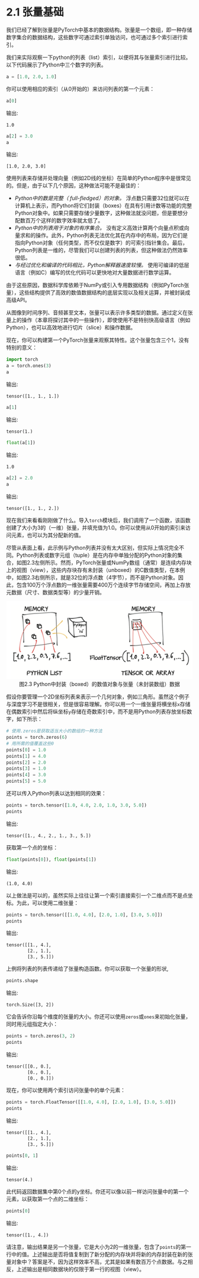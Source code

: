 # 2.1 张量基础

我们已经了解到张量是PyTorch中基本的数据结构。张量是一个数组，即一种存储数字集合的数据结构，这些数字可通过索引单独访问，也可通过多个索引进行索引。

我们来实际观察一下python的列表（list）索引，以便将其与张量索引进行比较。以下代码展示了Python中三个数字的列表。
``` python
a = [1.0, 2.0, 1.0]
```
你可以使用相应的索引（从0开始的）来访问列表的第一个元素：
``` python
a[0]
```
输出:
```
1.0
```

``` python
a[2] = 3.0
a
```
输出:
```
[1.0, 2.0, 3.0]
```

使用列表来存储并处理向量（例如2D线的坐标）在简单的Python程序中是很常见的。但是，由于以下几个原因，这种做法可能不是最佳的：
* *Python中的数是完整（ full-fledged）的对象。* 浮点数只需要32位就可以在计算机上表示，而Python将它们封装（boxes）在具有引用计数等功能的完整Python对象中。如果只需要存储少量数字，这种做法就没问题，但是要想分配数百万个这样的数字效率就太低了。
* *Python中的列表用于对象的有序集合。* 没有定义高效计算两个向量点积或向量求和的操作。此外，Python列表无法优化其在内存中的布局，因为它们是指向Python对象（任何类型，而不仅仅是数字）的可索引指针集合。最后，Python列表是一维的，尽管我们可以创建列表的列表，但这种做法仍然效率很低。
* *与经过优化和编译的代码相比，Python解释器速度较慢。* 使用可编译的低层语言（例如C）编写的优化代码可以更快地对大量数据进行数学运算。

由于这些原因，数据科学库依赖于NumPy或引入专用数据结构（例如PyTorch张量），这些结构提供了高效的数值数据结构的底层实现以及相关运算，并被封装成高级API。

从图像到时间序列、音频甚至文本，张量可以表示许多类型的数据。通过定义在张量上的操作（本章将探讨其中的一些操作），即使使用不是特别快高级语言（例如Python），也可以高效地进行切片（slice）和操作数据。

现在，你可以构建第一个PyTorch张量来观察其特性。这个张量包含三个1，没有特别的意义：
``` python
import torch
a = torch.ones(3)
a
```
输出:
```
tensor([1., 1., 1.])
```

``` python
a[1]
```
输出:
```
tensor(1.)
```

``` python
float(a[1])
```
输出:
```
1.0
```

``` python
a[2] = 2.0
a
```
输出:
```
tensor([1., 1., 2.])
```




现在我们来看看刚刚做了什么。导入`torch`模块后，我们调用了一个函数，该函数创建了大小为3的（一维）张量，并填充值为1.0。你可以使用从0开始的索引来访问元素，也可以为其分配新的值。

尽管从表面上看，此示例与Python列表并没有太大区别，但实际上情况完全不同。Python列表或数字元组（tuple）是在内存中单独分配的Python对象的集合，如图2.3左侧所示。然而，PyTorch张量或NumPy数组（通常）是连续内存块上的视图（view），这些内存块存有未封装（unboxed）的C数值类型，在本例中，如图2.3右侧所示，就是32位的浮点数（4字节），而不是Python对象。因此，包含100万个浮点数的一维张量需要400万个连续字节存储空间，再加上存放元数据（尺寸、数据类型等）的少量开销。

<div align=center>
<img width="600" src="../img/chapter2/2.3.png" alt="2.3"/>
</div>
<div align=center>图2.3 Python中封装（boxed）的数值对象与张量（未封装数组）数据</div>

假设你要管理一个2D坐标列表来表示一个几何对象，例如三角形。虽然这个例子与深度学习不是很相关，但是很容易理解。你可以用一个一维张量将横坐标`x`存储在偶数索引中然后将纵坐标`y`存储在奇数索引中，而不是用Python列表存放坐标数字，如下所示：

``` python
# 使用.zeros是获取适当大小的数组的一种方法
points = torch.zeros(6)
# 用所需的值覆盖这些0
points[0] = 1.0
points[1] = 4.0
points[2] = 2.0
points[3] = 1.0
points[4] = 3.0
points[5] = 5.0
```

还可以传入Python列表以达到相同的效果：
``` python
points = torch.tensor([1.0, 4.0, 2.0, 1.0, 3.0, 5.0])
points
```
输出:
```
tensor([1., 4., 2., 1., 3., 5.])
```

获取第一个点的坐标：
``` python
float(points[0]), float(points[1])
```
输出:
```
(1.0, 4.0)
```

以上做法是可以的，虽然实际上往往让第一个索引直接索引一个二维点而不是点坐标。为此，可以使用二维张量：

``` python
points = torch.tensor([[1.0, 4.0], [2.0, 1.0], [3.0, 5.0]])
points
```
输出:
```
tensor([[1., 4.],
        [2., 1.],
        [3., 5.]])
```

上例将列表的列表传递给了张量构造函数。你可以获取一个张量的形状,

``` python
points.shape
```
输出:
```
torch.Size([3, 2])
```
它会告诉你沿每个维度的张量的大小。你还可以使用`zeros`或`ones`来初始化张量，同时用元组指定大小：

``` python
points = torch.zeros(3, 2)
points
```
输出:
```
tensor([[0., 0.],
        [0., 0.],
        [0., 0.]])
```

现在，你可以使用两个索引访问张量中的单个元素：

``` python
points = torch.FloatTensor([[1.0, 4.0], [2.0, 1.0], [3.0, 5.0]])
points
```
输出:
```
tensor([[1., 4.],
        [2., 1.],
        [3., 5.]])
```

``` python
points[0, 1]
```
输出:
```
tensor(4.)
```

此代码返回数据集中第0个点的y坐标。你还可以像以前一样访问张量中的第一个元素，以获取第一个点的二维坐标：

``` python
points[0]
```
输出:
```
tensor([1., 4.])
```

请注意，输出结果是另一个张量，它是大小为2的一维张量，包含了`points`的第一行中的值。上述输出是否将值复制到了新分配的内存块并将新的内存封装在新的张量对象中？答案是不，因为这样效率不高，尤其是如果有数百万个点数据。与之相反，上述输出是相同数据块的仅限于第一行的视图（view）。


